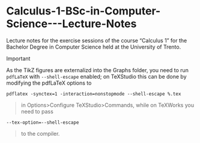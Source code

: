 # Calculus-1-BSc-in-Computer-Science---Lecture-Notes
Lecture notes for the exercise sessions of the course “Calculus 1” for the Bachelor Degree in Computer Science held at the University of Trento.

>[!IMPORTANT]
>As the TikZ figures are externalizd into the Graphs folder, you need to run `pdfLaTeX` with `--shell-escape` enabled; on TeXStudio this can be done by modifying the pdfLaTeX options to 
```
pdflatex -synctex=1 -interaction=nonstopmode --shell-escape %.tex
``` 
>in Options>Configure TeXStudio>Commands, while on TeXWorks you need to pass 
```
--tex-option=--shell-escape
```
>to the compiler.
